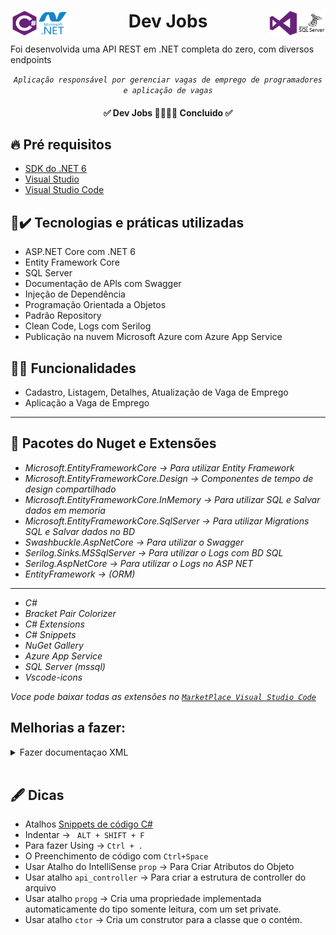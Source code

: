<h1 align="center"><img align="left" height="40" width="45" src="https://github.com/devicons/devicon/blob/master/icons/csharp/csharp-plain.svg"><img align="left" src="https://github.com/devicons/devicon/blob/master/icons/dot-net/dot-net-plain-wordmark.svg" height="40" width="45" >Dev Jobs<img align="right" height="40" width="45" src="https://github.com/devicons/devicon/blob/master/icons/microsoftsqlserver/microsoftsqlserver-plain-wordmark.svg"><img align="right" height="40" width="45"src="https://github.com/devicons/devicon/blob/master/icons/visualstudio/visualstudio-plain.svg" ></h1>

Foi desenvolvida uma API REST em .NET completa do zero,
com diversos endpoints


 <div align="center">

   <cite align="center">`Aplicação responsável por gerenciar vagas de
emprego de programadores e aplicação de vagas`</cite>

</div>

<h4 align="center"> 
   ✅ Dev Jobs 🔎👨‍💻🌆 Concluido ✅ 
   
 </h4>

## 🔥 **Pré requisitos**

- [SDK do .NET 6](https://dotnet.microsoft.com/download)
- [Visual Studio](https://visualstudio.microsoft.com/pt-br/downloads/)
- [Visual Studio Code](https://code.visualstudio.com/)


## 🚀✔️ Tecnologias e práticas utilizadas
- ASP.NET Core com .NET 6
- Entity Framework Core
- SQL Server
- Documentação de APls com Swagger
- Injeção de Dependência
- Programação Orientada a Objetos
- Padrão Repository
- Clean Code, Logs com Serilog
- Publicação na nuvem Microsoft Azure com Azure App Service

## 🔨🔮 Funcionalidades

- Cadastro, Listagem, Detalhes, Atualização de Vaga de Emprego
- Aplicação a Vaga de Emprego

<hr>


## 📝 Pacotes do Nuget e Extensões

<i>

* Microsoft.EntityFrameworkCore -> Para utilizar Entity Framework
* Microsoft.EntityFrameworkCore.Design -> Componentes de tempo de design compartilhado
* Microsoft.EntityFrameworkCore.InMemory -> Para utilizar SQL e Salvar dados em memoria
* Microsoft.EntityFrameworkCore.SqlServer -> Para utilizar Migrations SQL e Salvar dados no BD
* Swashbuckle.AspNetCore -> Para utilizar o Swagger
* Serilog.Sinks.MSSqlServer -> Para utilizar o Logs com BD SQL
* Serilog.AspNetCore -> Para utilizar o Logs no ASP NET
* EntityFramework -> (ORM)
 
 <hr>


* C#
* Bracket Pair Colorizer
* C# Extensions
* C# Snippets
* NuGet Gallery
* Azure App Service
* SQL Server (mssql)
* Vscode-icons

Voce pode baixar todas as extensões no [`MarketPlace Visual Studio Code`](https://marketplace.visualstudio.com/vscode)
 
</i>


## Melhorias a fazer:

<details>
  <summary>Fazer documentaçao XML </summary>
 
- [ ] PUT

- [ ] GET

- [ ] GETALL

</details>

<br>

## 🖋️ Dicas

* Atalhos [Snippets de código C#](https://docs.microsoft.com/pt-br/visualstudio/ide/visual-csharp-code-snippets?view=vs-2022)
* Indentar -> ```  ALT + SHIFT + F ```
* Para fazer Using ->  ``` Ctrl + .  ``` 
* O Preenchimento de código com `Ctrl+Space`
* Usar Atalho do IntelliSense  `prop`  -> Para Criar Atributos do Objeto
* Usar atalho `api_controller` -> Para criar a estrutura de controller do arquivo
* Usar atalho `propg` -> Cria uma propriedade implementada automaticamente do tipo somente leitura, com um set private.
* Usar atalho `ctor` -> Cria um construtor para a classe que o contém.
